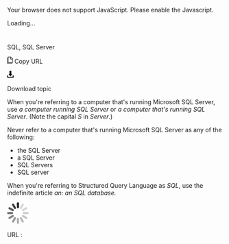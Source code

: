 Your browser does not support JavaScript. Please enable the Javascript.

Loading...

# 

SQL, SQL Server

![Copy URL](media/sql-sql-server/Copy.png)
Copy URL

![Download](media/sql-sql-server/Download.png)

Download topic

When you're referring to a computer that's running Microsoft SQL Server, use *a computer running SQL Server* or *a computer that's running SQL Server*. (Note the capital *S* in *Server*.)

Never refer to a computer that's running Microsoft SQL Server as any of the following:

  - the SQL Server
  - a SQL Server
  - SQL Servers
  - SQL server

When you're referring to Structured Query Language as *SQL*, use the indefinite article *an:* *an* *SQL database.*

![In progress](media/sql-sql-server/activity-large.gif)

URL :
